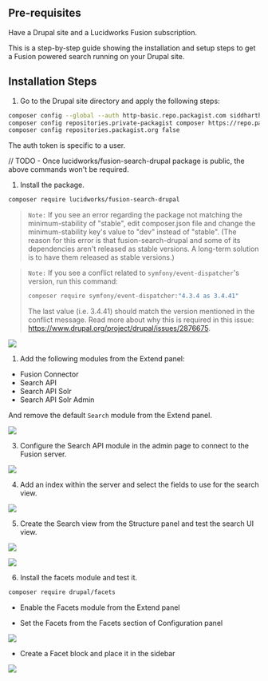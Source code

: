 ## Pre-requisites

Have a Drupal site and a Lucidworks Fusion subscription.

This is a step-by-step guide showing the installation and setup steps to get a Fusion powered search running on your Drupal site.

## Installation Steps

1. Go to the Drupal site directory and apply the following steps:

```sh
composer config --global --auth http-basic.repo.packagist.com siddharthlatest a1ce37b3079d2959cd78b2f4440d374d776b1c7f48887a33d0b58c9c488f
composer config repositories.private-packagist composer https://repo.packagist.com/lucidworks/
composer config repositories.packagist.org false
```

The auth token is specific to a user.

// TODO - Once lucidworks/fusion-search-drupal package is public, the above commands won't be required.

1. Install the package.

```sh
composer require lucidworks/fusion-search-drupal
```

> `Note:` If you see an error regarding the package not matching the minimum-stability of "stable", edit composer.json file and change the minimum-stability key's value to "dev" instead of "stable". (The reason for this error is that fusion-search-drupal and some of its dependencies aren't released as stable versions. A long-term solution is to have them released as stable versions.)
 
> `Note:` If you see a conflict related to `symfony/event-dispatcher`'s version, run this command:
>
> ```sh
> composer require symfony/event-dispatcher:"4.3.4 as 3.4.41"
> ```
> 
> The last value (i.e. 3.4.41) should match the version mentioned in the conflict message. Read more about why this is required in this issue: https://www.drupal.org/project/drupal/issues/2876675.


![](http://recordit.co/ir3r7F3KqH.gif)

1. Add the following modules from the Extend panel:

- Fusion Connector
- Search API
- Search API Solr
- Search API Solr Admin

And remove the default `Search` module from the Extend panel.

![](http://recordit.co/TC9ye3wCn9.gif)
   
3. Configure the Search API module in the admin page to connect to the Fusion server.

![](http://recordit.co/nY0tD0OL7I.gif)

4. Add an index within the server and select the fields to use for the search view.

![](http://recordit.co/A5qkqDgFm5.gif)
   
5. Create the Search view from the Structure panel and test the search UI view.

![](http://recordit.co/O6yl4wKcRZ.gif)

![](http://recordit.co/qhr5cSBW7l.gif)

6. Install the facets module and test it. 

```sh
composer require drupal/facets
```

- Enable the Facets module from the Extend panel

- Set the Facets from the Facets section of Configuration panel
  
![](http://recordit.co/qtRNecWNV3.gif)


- Create a Facet block and place it in the sidebar

![](http://recordit.co/hlFHI2K5yF.gif)